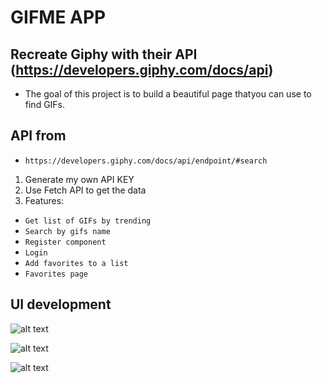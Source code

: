 # GIFME APP

## Recreate Giphy with their API (https://developers.giphy.com/docs/api)

- The goal of this project is to build a beautiful page thatyou can use to find GIFs. 

## API from
- `https://developers.giphy.com/docs/api/endpoint/#search`

1. Generate my own API KEY
2. Use Fetch API to get the data
3. Features:

- `Get list of GIFs by trending`
- `Search by gifs name`
- `Register component`
- `Login`
- `Add favorites to a list`
- `Favorites page`

## UI development

![alt text](./assets/img/movie-app.png "image")

![alt text](./assets/img/movie-app-evolution.png "image")

![alt text](./assets/img/movie-app-done.png "image")